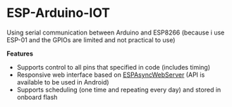 # ESP-Arduino-IOT

Using serial communication between Arduino and ESP8266 (because i use  ESP-01 and the GPIOs are limited and not practical to use)

 
**Features** 

* Supports control to all pins that specified in code (includes timing)
* Responsive web interface based on [ESPAsyncWebServer](https://github.com/me-no-dev/ESPAsyncWebServer) (API is available to be used in Android)
* Supports scheduling (one time and repeating every day) and stored in onboard flash